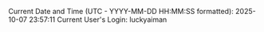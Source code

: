 Current Date and Time (UTC - YYYY-MM-DD HH:MM:SS formatted): 2025-10-07 23:57:11
Current User's Login: luckyaiman
